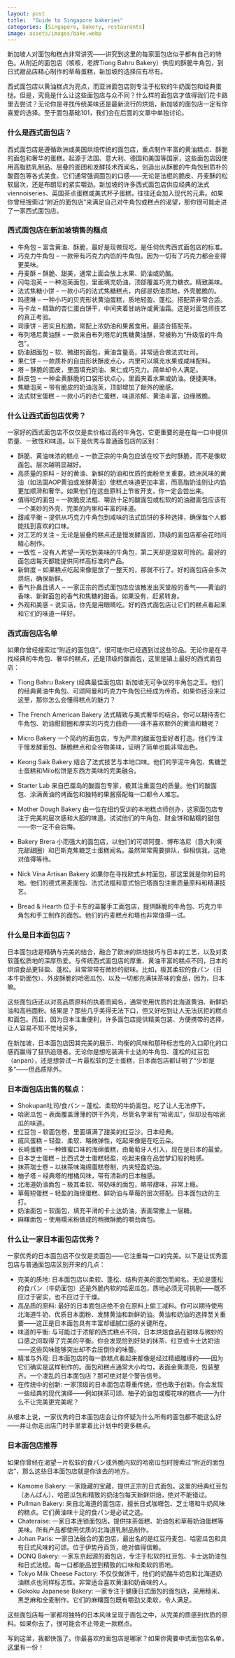 ```yaml
---
layout: post
title:  "Guide to Singapore bakeries"
categories: [Singapore, bakery, restaurants]
image: assets/images/bake.webp
---
```


新加坡人对面包和糕点非常讲究——讲究到这里的每家面包店似乎都有自己的特色。从附近的面包店（咳咳，老牌Tiong Bahru Bakery）供应的酥脆牛角包，到日式甜品店精心制作的草莓蛋糕，新加坡的选择应有尽有。

西式面包店以黄油糕点为亮点，而亚洲面包店则专注于松软的牛奶面包和经典蛋挞。但是，究竟是什么让这些面包店与众不同？什么样的面包店才值得我们花卡路里去尝试？无论你是寻找传统美味还是最新流行的烘焙，新加坡的面包店一定有你喜爱的选择。至于面包基础101，我们会在后面的文章中单独讨论。

### 什么是西式面包店？

西式面包店是遵循欧洲或美国烘焙传统的面包店，重点制作丰富的黄油糕点、酥脆的面包和奢华的蛋糕。起源于法国、意大利、德国和美国等国家，这些面包店因使用高脂肪乳制品、层叠的面团和发酵技术而闻名，创造出从酥脆的牛角包到质朴的酸面包等各式美食。它们通常强调面包的口感——无论是法棍的脆皮、丹麦酥的松软层次，还是布朗尼的紧实嚼劲。新加坡的许多西式面包店供应经典的法式viennoiseries、英国茶点蛋糕或美式杯子蛋糕，往往还会加入现代的元素。如果你曾经搜索过“附近的面包店”来满足自己对牛角包或糕点的渴望，那你很可能走进了一家西式面包店。

### 西式面包店在新加坡销售的糕点

+ 牛角包 – 富含黄油、酥脆，最好是现做现吃。是任何优秀西式面包店的标准。
+ 巧克力牛角包 – 一款带有巧克力内馅的牛角包。因为一切有了巧克力都会变得更美味。
+ 丹麦酥 – 酥脆、甜美，通常上面会放上水果、奶油或奶酪。
+ 闪电泡芙 – 一种泡芙面包，里面填充奶油，顶部覆盖巧克力糖衣。精致美味。
+ 法式焦糖小饼 – 一款小巧的法式焦糖糕点，内部是奶油质地，外壳脆脆的。
+ 玛德琳 – 一种小巧的贝壳形状黄油蛋糕，质地轻盈、蓬松。搭配茶非常合适。
+ 马卡龙 – 精致的杏仁蛋白饼干，中间夹着甘纳许或黄油霜。这是对面包师技艺的真正考验。
+ 司康饼 – 密实且松脆，常配上浓奶油和果酱食用。最适合搭配茶。
+ 布列塔尼黄油酥 – 一款来自布列塔尼的焦糖黄油酥，常被称为“升级版的牛角包”。
+ 奶油甜面包 – 软、微甜的面包，黄油含量高，非常适合做法式吐司。
+ 果仁饼 – 一款质朴的自由形状酥皮点心，内里可以填充水果或咸味配料。
+ 塔 – 酥脆的面皮，里面填充奶油、果仁或巧克力。简单却令人满足。
+ 酥皮包 – 一种金黄酥脆的口袋形状点心，里面夹着水果或奶油。便捷美味。
+ 焦糖泡芙 – 带有脆皮的奶油泡芙，顶部增加了额外的脆感。
+ 法式财宝蛋糕 – 一款小巧的杏仁蛋糕，味道浓郁、黄油丰富，边缘微脆。

### 什么让西式面包店优秀？

一家好的西式面包店不仅仅是卖价格过高的牛角包，它更重要的是在每一口中提供质量、一致性和味道。以下是优秀与普通面包店的区别：

+ 酥脆、黄油味浓的糕点 – 一款正宗的牛角包应该在咬下去时酥脆，而不是像软面包。层次越明显越好。
+ 高质量的原料 – 好的黄油、新鲜的奶油和优质的面粉至关重要。欧洲风味的黄油（如法国AOP黄油或发酵黄油）使糕点味道更加丰富，而高脂奶油则让内馅更加顺滑和奢华。如果他们在这些原料上节省开支，你一定会尝出来。
+ 值得吃的面包 – 一款脆皮法棍、嚼劲十足的酸面包或松软的奶油甜面包应该有一个美妙的外壳、完美的内里和丰富的味道。
+ 甜咸平衡 – 提供从巧克力牛角包到咸味的法式馅饼的多种选择，确保每个人都能找到喜欢的口味。
+ 对工艺的关注 – 无论是层叠的糕点还是慢发酵面团，顶级的面包店都会花时间精心制作。
+ 一致性 – 没有人希望一天吃到美味的牛角包，第二天却是湿软可怜的。最好的面包店每天都能提供同样高标准的产品。
+ 新鲜度 – 如果糕点吃起来像是放了一整天的，那就不行了。好的面包店会多次烘焙，确保新鲜。
+ 香气扑鼻且诱人 – 一家正宗的西式面包店应该散发出天堂般的香气——黄油的香味、新鲜面包的香气和焦糖的甜香。如果没有，赶紧转身。
+ 外观和美感 – 说实话，你先是用眼睛吃。好的西式面包店让它们的糕点看起来和它们的味道一样好。

### 西式面包店名单

如果你曾经搜索过“附近的面包店”，很可能你已经遇到过这些珍品。无论你是在寻找经典的牛角包、奢华的糕点，还是顶级的酸面包，这里是镇上最好的西式面包店：

+ Tiong Bahru Bakery (经典最佳面包店)
新加坡无可争议的牛角包之王。他们的经典黄油牛角包、可颂阿曼和巧克力牛角包已经成为传奇。如果你还没来过这里，那你怎么会懂得糕点的魅力？

+ The French American Bakery
法式精致与美式奢华的结合。你可以期待杏仁牛角包、奶油甜甜圈和厚实的巧克力曲奇——谁不喜欢额外的黄油和糖呢？
+ Micro Bakery
一个简约的面包店，专为严肃的酸面包爱好者打造。他们专注于慢发酵面包、酥脆糕点和全谷物美味，证明了简单也能非常出色。
+ Keong Saik Bakery
结合了法式技艺与本地口味。他们的芋泥牛角包、焦糖芝士蛋糕和Milo松饼是东西方美味的完美融合。

+ Starter Lab
来自巴厘岛的酸面包专家，极其注重面包的质量。他们的酸面包、涂满黄油的烤面包和独特的果酱搭配每一口都令人难忘。

+ Mother Dough Bakery
由一位在纽约受训的本地糕点师创办，这家面包店专注于完美的层次感和大胆的味道。试试他们的牛角包、财金饼和黏糯的甜包——你一定不会后悔。

+ Bakery Brera
小而强大的面包店，以他们的可颂阿曼、博布洛尼（意大利填充甜甜圈）和巴斯克焦糖芝士蛋糕闻名。虽然常常需要排队，但相信我，这绝对值得等待。

+ Nick Vina Artisan Bakery
如果你在寻找欧式乡村面包，那这里就是你的目的地。他们的德式黑麦面包、法式法棍和意式恰巴塔面包注重质量原料和精湛技艺。

+ Bread & Hearth
位于卡东的温馨手工面包店，提供酥脆的牛角包、巧克力牛角包和手工制作的面包。他们的丹麦糕点和塔也非常值得一试。

### 什么是日本面包店？

日本面包店是精确与完美的结合，融合了欧洲的烘焙技巧与日本的工艺，以及对柔软蓬松质地的深厚热爱。与传统西式面包店的厚重、黄油丰富的糕点不同，日本的烘焙食品更轻盈、蓬松，且常常带有微妙的甜味。比如，极其柔软的食パン（日本牛奶面包）、外皮酥脆的哈密瓜包、以及一切都充满抹茶味的食品，因为，日本嘛。

这些面包店还以对高品质原料的执着而闻名，通常使用优质的北海道黄油、新鲜奶油和高档面粉。结果是？那些几乎美得无法下口，但又好吃到让人无法抗拒的糕点和面包。而且，因为日本注重便利，许多面包店提供精美包装、方便携带的选择，让人容易不知不觉地买多。

在新加坡，日本面包店因其完美的展示、均衡的风味和那种标志性的入口即化的口感而赢得了狂热追随者。无论你是想吃装满卡士达的牛角包、蓬松的红豆包（anpan），还是想尝试一片最松软的芝士蛋糕，日本面包店都证明了“少即是多”——但品质除外。

### 日本面包店出售的糕点：

+ Shokupan吐司/食パン – 蓬松、柔软的牛奶面包，吃了让人无法停下。
+ 哈密瓜包 – 表面覆盖薄薄的饼干外壳，尽管名字里有“哈密瓜”，但却没有哈密瓜的味道。
+ 红豆包 – 软面包卷，里面填满了甜美的红豆沙。日本经典。
+ 戚风蛋糕 – 轻盈、柔软、略微弹性，吃起来像是在吃云朵。
+ 长崎蛋糕 – 一种蜂蜜口味的海绵蛋糕，由葡萄牙人引入，现在是日本的最爱。
+ 日本芝士蛋糕 – 比西式芝士蛋糕轻盈，吃起来像在品尝梦幻般的触感。
+ 抹茶瑞士卷 – 以抹茶味海绵蛋糕卷制，内夹轻盈奶油。
+ 柚子塔 – 经典塔的柑橘风味，带有清新的日本触感。
+ 北海道奶油面包 – 极其柔软、带奶味的面包，略带甜味，非常上瘾。
+ 草莓短蛋糕 – 轻盈的海绵蛋糕、鲜奶油与草莓的层次搭配。日本面包店的主打。
+ 奶油面包 – 软面包，填充平滑的卡士达奶油，表面常撒上一层糖。
+ 麻糬面包 – 使用糯米粉做成的稍微酥脆的嚼劲面包。

### 什么让一家日本面包店优秀？

一家优秀的日本面包店不仅仅是卖面包——它注重每一口的完美。以下是让优秀面包店与普通面包店区别开来的几点：

+ 完美的质地: 日本面包店以柔软、蓬松、结构完美的面包而闻名。无论是蓬松的食パン（牛奶面包）还是外脆内软的哈密瓜包，质地必须无可挑剔——既不应过于密实，也不应过于干燥。
+ 高品质的原料: 最好的日本面包店绝不会在原料上偷工减料。你可以期待使用北海道牛奶、优质日本面粉、发酵黄油和新鲜奶油。黄油和奶油的选择至关重要——这正是日本面包具有丰富却细腻口感的关键所在。
+ 味道的平衡: 与可能过于浓郁的西式糕点不同，日本烘焙食品在甜味与微妙的口感之间取得了完美的平衡。你会发现恰到好处的抹茶、红豆或卡士达奶油——这些风味能够突出却不会压倒你的味蕾。
+ 精准与外观: 日本面包店的每一款糕点看起来都像是经过精细雕琢的——因为它们确实是这样制作的。面包和糕点通常大小均匀，表面金黄漂亮，包装整齐。一个凌乱的日本面包店？那可绝对是个警告信号。
+ 在传统中的创新: 一家顶级的日本面包店尊重传统，但也敢于创新。你会发现一些经典的现代演绎——例如抹茶可颂、柚子奶油包或樱花味的糕点——为什么不让完美更完美呢？

从根本上说，一家优秀的日本面包店会让你怀疑为什么所有的面包都不能这么好——并让你走出店门时手里拿着比计划中的更多糕点。

### 日本面包店推荐

如果你曾经在渴望一片松软的食パン或外脆内软的哈密瓜包时搜索过“附近的面包店”，那么这些日本面包店就是你该去的地方。

+ Kamome Bakery: 一家隐藏的宝藏，提供正宗的日式面包。这里的经典红豆包（あんぱん）、哈密瓜包和精致的奶油包每天新鲜烘焙，绝对不能错过。
+ Pullman Bakery: 来自北海道的面包店，擅长日式咖喱包、芝士塔和牛奶风味的糕点。它们黄油味十足的食パン是必试之选。
+ Chateraise: 一家日本连锁面包店，提供抹茶蛋糕、奶油包和草莓奶油蛋糕等美味。所有产品都使用优质的北海道乳制品制作。
+ Johan Paris: 一家日法融合的面包店，最出名的是红豆丹麦包、哈密瓜包和具有日式风味的可颂。位于伊势丹百货，绝对值得信赖。
+ DONQ Bakery: 一家东京起源的面包店，专注于松软的红豆包、卡士达奶油包和日式法棍。每一口都能品尝到精致的口味和柔软的质地。
+ Tokyo Milk Cheese Factory: 不仅仅做饼干，他们的奶酪牛奶包和北海道奶油糕点也同样标志性。非常适合喜欢黄油和奶香味的人。
+ Gokoku Japanese Bakery: 一家专注于健康日式面包的面包店，采用糙米、黑芝麻和全麦制作。它们的麻糬面包既有嚼劲又柔软，令人满足。

这些面包店每一家都将独特的日本风味呈现于面包之中，从完美的质感到优质的原料。如果你去了，很可能会不止带走一款糕点。

写到这里，我都快饿了。你最喜欢的面包店是哪家？如果你需要中式面包店名单，[这里](https://fromhktosg.github.io/zh/singapore-chinese-bakery/)有一份！

